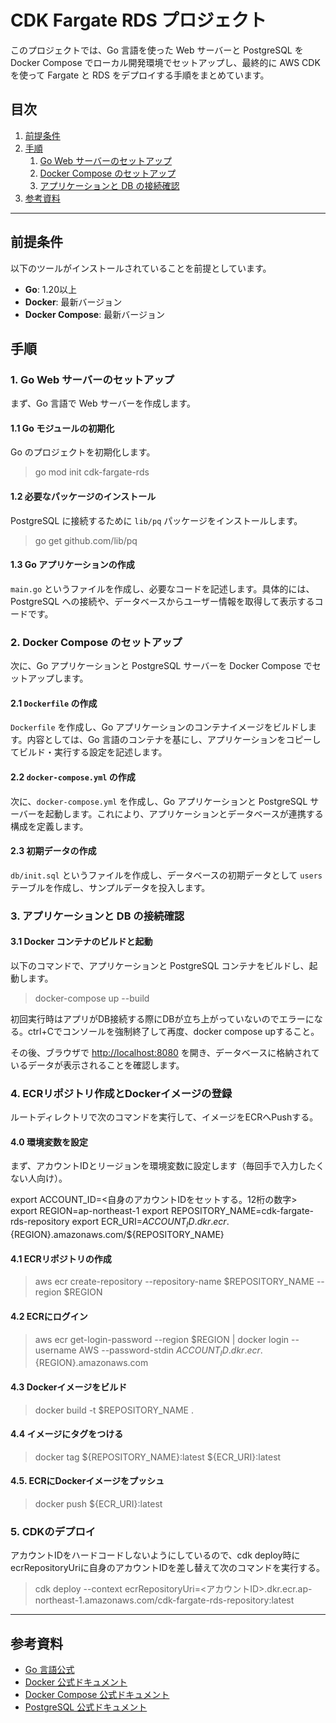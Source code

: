 # CDK Fargate RDS プロジェクト

このプロジェクトでは、Go 言語を使った Web サーバーと PostgreSQL を Docker Compose でローカル開発環境でセットアップし、最終的に AWS CDK を使って Fargate と RDS をデプロイする手順をまとめています。

## 目次
1. [前提条件](#前提条件)
2. [手順](#手順)
   1. [Go Web サーバーのセットアップ](#go-web-サーバーのセットアップ)
   2. [Docker Compose のセットアップ](#docker-compose-のセットアップ)
   3. [アプリケーションと DB の接続確認](#アプリケーションと-db-の接続確認)
3. [参考資料](#参考資料)

---

## 前提条件

以下のツールがインストールされていることを前提としています。

- **Go**: 1.20以上
- **Docker**: 最新バージョン
- **Docker Compose**: 最新バージョン

## 手順

### 1. Go Web サーバーのセットアップ

まず、Go 言語で Web サーバーを作成します。

#### 1.1 Go モジュールの初期化

Go のプロジェクトを初期化します。

> go mod init cdk-fargate-rds

#### 1.2 必要なパッケージのインストール

PostgreSQL に接続するために `lib/pq` パッケージをインストールします。

> go get github.com/lib/pq

#### 1.3 Go アプリケーションの作成

`main.go` というファイルを作成し、必要なコードを記述します。具体的には、PostgreSQL への接続や、データベースからユーザー情報を取得して表示するコードです。

### 2. Docker Compose のセットアップ

次に、Go アプリケーションと PostgreSQL サーバーを Docker Compose でセットアップします。

#### 2.1 `Dockerfile` の作成

`Dockerfile` を作成し、Go アプリケーションのコンテナイメージをビルドします。内容としては、Go 言語のコンテナを基にし、アプリケーションをコピーしてビルド・実行する設定を記述します。

#### 2.2 `docker-compose.yml` の作成

次に、`docker-compose.yml` を作成し、Go アプリケーションと PostgreSQL サーバーを起動します。これにより、アプリケーションとデータベースが連携する構成を定義します。

#### 2.3 初期データの作成

`db/init.sql` というファイルを作成し、データベースの初期データとして `users` テーブルを作成し、サンプルデータを投入します。

### 3. アプリケーションと DB の接続確認

#### 3.1 Docker コンテナのビルドと起動

以下のコマンドで、アプリケーションと PostgreSQL コンテナをビルドし、起動します。

> docker-compose up --build

初回実行時はアプリがDB接続する際にDBが立ち上がっていないのでエラーになる。ctrl+Cでコンソールを強制終了して再度、docker compose upすること。

その後、ブラウザで [http://localhost:8080](http://localhost:8080) を開き、データベースに格納されているデータが表示されることを確認します。

### 4. ECRリポジトリ作成とDockerイメージの登録

ルートディレクトリで次のコマンドを実行して、イメージをECRへPushする。

#### 4.0 環境変数を設定
まず、アカウントIDとリージョンを環境変数に設定します（毎回手で入力したくない人向け）。

export ACCOUNT_ID=<自身のアカウントIDをセットする。12桁の数字>
export REGION=ap-northeast-1
export REPOSITORY_NAME=cdk-fargate-rds-repository
export ECR_URI=${ACCOUNT_ID}.dkr.ecr.${REGION}.amazonaws.com/${REPOSITORY_NAME}


#### 4.1 ECRリポジトリの作成

> aws ecr create-repository --repository-name $REPOSITORY_NAME --region $REGION

#### 4.2 ECRにログイン

> aws ecr get-login-password --region $REGION | docker login --username AWS --password-stdin ${ACCOUNT_ID}.dkr.ecr.${REGION}.amazonaws.com

#### 4.3 Dockerイメージをビルド

> docker build -t $REPOSITORY_NAME .

#### 4.4 イメージにタグをつける

> docker tag ${REPOSITORY_NAME}:latest ${ECR_URI}:latest

#### 4.5. ECRにDockerイメージをプッシュ

> docker push ${ECR_URI}:latest

### 5. CDKのデプロイ

アカウントIDをハードコードしないようにしているので、cdk deploy時にecrRepositoryUriに自身のアカウントIDを差し替えて次のコマンドを実行する。

> cdk deploy --context ecrRepositoryUri=<アカウントID>.dkr.ecr.ap-northeast-1.amazonaws.com/cdk-fargate-rds-repository:latest

---

## 参考資料

- [Go 言語公式](https://golang.org/)
- [Docker 公式ドキュメント](https://docs.docker.com/)
- [Docker Compose 公式ドキュメント](https://docs.docker.com/compose/)
- [PostgreSQL 公式ドキュメント](https://www.postgresql.org/)
